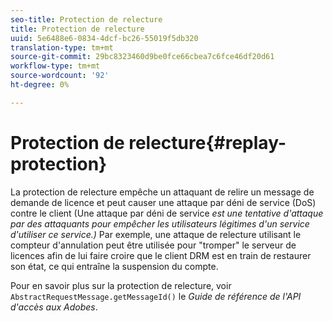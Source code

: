 ```yaml
---
seo-title: Protection de relecture
title: Protection de relecture
uuid: 5e6488e6-0834-4dcf-bc26-55019f5db320
translation-type: tm+mt
source-git-commit: 29bc8323460d9be0fce66cbea7c6fce46df20d61
workflow-type: tm+mt
source-wordcount: '92'
ht-degree: 0%

---
```



# Protection de relecture{#replay-protection}

La protection de relecture empêche un attaquant de relire un message de demande de licence et peut causer une attaque par déni de service (DoS) contre le client (Une attaque par déni de service *est une tentative d&#39;attaque par des attaquants pour empêcher les utilisateurs légitimes d&#39;un service d&#39;utiliser ce service.)* Par exemple, une attaque de relecture utilisant le compteur d&#39;annulation peut être utilisée pour &quot;tromper&quot; le serveur de licences afin de lui faire croire que le client DRM est en train de restaurer son état, ce qui entraîne la suspension du compte.

Pour en savoir plus sur la protection de relecture, voir `AbstractRequestMessage.getMessageId()` le *Guide de référence de l&#39;API d&#39;accès aux Adobes*.
